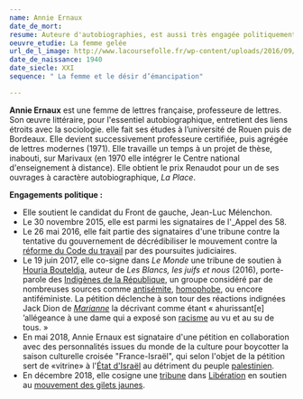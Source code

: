 ```yaml
---
name: Annie Ernaux
date_de_mort: 
resume: Auteure d'autobiographies, est aussi très engagée politiquement.
oeuvre_etudie: La femme gelée
url_de_l_image: http://www.lacoursefolle.fr/wp-content/uploads/2016/09/portrait-Annie-Ernaux.jpg
date_de_naissance: 1940
date_siecle: XXI
sequence: " La femme et le désir d’émancipation"

---
```

**Annie Ernaux** est une femme de lettres française, professeure de lettres. Son œuvre littéraire, pour l'essentiel autobiographique, entretient des liens étroits avec la sociologie. elle fait ses études à l’université de Rouen puis de Bordeaux. Elle devient successivement professeure certifiée, puis agrégée de lettres modernes (1971). Elle travaille un temps à un projet de thèse, inabouti, sur Marivaux (en 1970 elle intégrer le Centre national d'enseignement à distance). Elle obtient le prix Renaudot pour un de ses ouvrages à caractère autobiographique, _La Place_.

**Engagements politique :**

* Elle soutient le candidat du Front de gauche, Jean-Luc Mélenchon.
* Le 30 novembre 2015, elle est parmi les signataires de l'_Appel des 58.
* Le 26 mai 2016, elle fait partie des signataires d'une tribune contre la tentative du gouvernement de décrédibiliser le mouvement contre la [réforme du Code du travail](https://fr.wikipedia.org/wiki/Loi_relative_au_travail,_%C3%A0_la_modernisation_du_dialogue_social_et_%C3%A0_la_s%C3%A9curisation_des_parcours_professionnels "Loi relative au travail, à la modernisation du dialogue social et à la sécurisation des parcours professionnels") par des poursuites judiciaires.
* Le 19 juin 2017, elle co-signe dans _Le Monde_ une tribune de soutien à [Houria Bouteldja](https://fr.wikipedia.org/wiki/Houria_Bouteldja "Houria Bouteldja"), auteur de _Les Blancs, les juifs et nous_ (2016), porte-parole des [Indigènes de la République](https://fr.wikipedia.org/wiki/Indig%C3%A8nes_de_la_R%C3%A9publique "Indigènes de la République"), un groupe considéré par de nombreuses sources comme [antisémite](https://fr.wikipedia.org/wiki/Antis%C3%A9mite "Antisémite"), [homophobe](https://fr.wikipedia.org/wiki/Homophobe "Homophobe"), ou encore antiféministe. La pétition déclenche à son tour des réactions indignées Jack Dion de [_Marianne_](https://fr.wikipedia.org/wiki/Marianne_(magazine) "Marianne (magazine)") la décrivant comme étant « ahurissant\[e\] ’allégeance à une dame qui a exposé son [racisme](https://fr.wikipedia.org/wiki/Racisme "Racisme") au vu et au su de tous. »
* En mai 2018, Annie Ernaux est signataire d'une pétition en collaboration avec des personnalités issues du monde de la culture pour boycotter la saison culturelle croisée "France-Israël", qui selon l'objet de la pétition sert de «vitrine» à l'[État d'Israël](https://fr.wikipedia.org/wiki/Isra%C3%ABl "Israël") au détriment du peuple [palestinien](https://fr.wikipedia.org/wiki/Palestiniens "Palestiniens").
* En décembre 2018, elle cosigne une [tribune](https://fr.wikipedia.org/wiki/Tribune "Tribune") dans [Libération](https://fr.wikipedia.org/wiki/Lib%C3%A9ration_(journal) "Libération (journal)") en soutien au [mouvement des gilets jaunes](https://fr.wikipedia.org/wiki/Mouvement_des_Gilets_jaunes_en_France "Mouvement des Gilets jaunes en France").